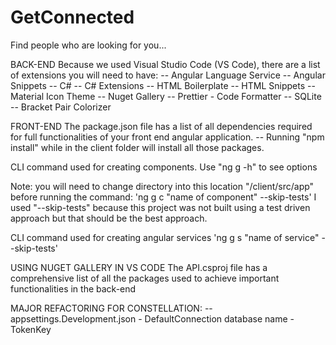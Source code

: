 # GetConnected
Find people who are looking for you...


BACK-END
Because we used Visual Studio Code (VS Code), there are a list of extensions you will need to have:
-- Angular Language Service
-- Angular Snippets
-- C#
-- C# Extensions
-- HTML Boilerplate
-- HTML Snippets
-- Material Icon Theme
-- Nuget Gallery
-- Prettier - Code Formatter
-- SQLite
-- Bracket Pair Colorizer

FRONT-END
The package.json file has a list of all dependencies required for full functionalities of your front end angular application.
-- Running "npm install" while in the client folder will install all those packages.

CLI command used for creating components.
Use "ng g -h" to see options

Note: you will need to change directory into this location "/client/src/app" before running the command:
'ng g c "name of component" --skip-tests'
I used "--skip-tests" because this project was not built using a test driven approach but that should be the best approach.

CLI command used for creating angular services
'ng g s "name of service" --skip-tests'




USING NUGET GALLERY IN VS CODE
The API.csproj file has a comprehensive list of all the packages used to achieve important functionalities in the back-end


MAJOR REFACTORING FOR CONSTELLATION:
-- appsettings.Development.json
    - DefaultConnection database name
    - TokenKey